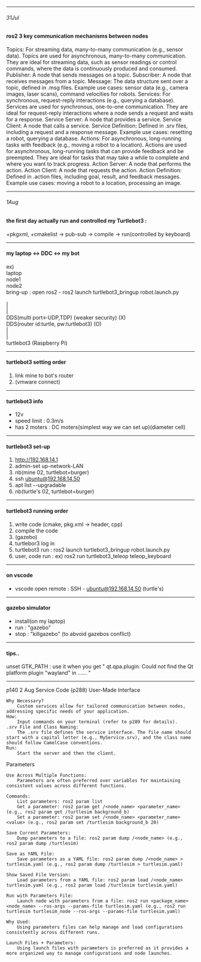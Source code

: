 ***

###### 31Jul <br>
#### ros2 3 key communication mechanisms between nodes <br>
Topics: For streaming data, many-to-many communication (e.g., sensor data).
Topics are used for asynchronous, many-to-many communication. They are ideal for streaming data, such as sensor readings or control commands, where the data is continuously produced and consumed.
    Publisher: A node that sends messages on a topic.
    Subscriber: A node that receives messages from a topic.
    Message: The data structure sent over a topic, defined in .msg files.
Example use cases: sensor data (e.g., camera images, laser scans), command velocities for robots.
Services: For synchronous, request-reply interactions (e.g., querying a database).
Services are used for synchronous, one-to-one communication. They are ideal for request-reply interactions where a node sends a request and waits for a response.
    Service Server: A node that provides a service.
    Service Client: A node that calls a service.
    Service Definition: Defined in .srv files, including a request and a response message.
Example use cases: resetting a robot, querying a database.
Actions: For asynchronous, long-running tasks with feedback (e.g., moving a robot to a location).
Actions are used for asynchronous, long-running tasks that can provide feedback and be preempted. They are ideal for tasks that may take a while to complete and where you want to track progress.
    Action Server: A node that performs the action.
    Action Client: A node that requests the action.
    Action Definition: Defined in .action files, including goal, result, and feedback messages.
Example use cases: moving a robot to a location, processing an image.

***

###### 1Aug <br>
#### the first day actually run and controlled my Turtlebot3 : <br>
   +pkgxml, +cmakelist -> pub-sub -> compile -> run(controlled by keyboard) <br>

***

#### my laptop  <->  DDC  <->  my bot <br>
ex) <br>
 laptop <br>
 node1 <br>	
 node2 <br>
bring-up : open ros2 - ros2 launch turtlebot3_bringup robot.launch.py  <br>		 
| <br>
| <br>
DDS(multi port<-UDP,TDP) (weaker security)  (X) <br>
DDS(router id:turtle, pw:turtlebot3) 	      (O) <br>
| <br>
| <br>
turtlebot3 (Raspberry Pi) <br>

***

#### turtlebot3 setting order  <br>
 1. link mine to bot's router
 2. (vmware connect)

***

#### turtlebot3 info  <br>
- 12v <br>
- speed limit : 0.3m/s <br>
- has 2 moters : DC moters(simplest way we can set up)(diameter cell) <br>

***

#### turtlebot3 set-up
1. http://192.168.14.1
2. admin-set up-network-LAN
3. nb(mine 02, turtlebot=burger)
4. ssh ubuntu@192.168.14.50
5. apt list --upgradable
6. nb(turtle's 02, turtlebot=burger) <br>

 ***

#### turtlebot3 running order <br>
 1. write code (cmake, pkg.xml -> header, cpp)
 2. compile the code
 3. (gazebo)
 4. turtlebor3 log in
 5. turtlebot3 run : ros2 launch turtlebot3_bringup robot.launch.py
 6. user, code run : ex) ros2 run turtlebot3_teleop teleop_keyboard

***

#### on vscode  <br>
 - vscode open remote : SSH - ubuntu@192.168.14.50 (turtle's) <br>
 
 ***

#### gazebo simulator  <br>
 - install(on my laptop)  <br>
 - run : "gazebo"  <br>
 - stop : "killgazebo" (to abvoid gazebos conflict)  <br>

***

#### tips..  <br>
unset GTK_PATH : use it when you get " qt.qpa.plugin: Could not find the Qt platform plugin "wayland" in ...... "

***
p140
2 Aug
Service Code (p288)
User-Made Interface

    Why Necessary?
        Custom services allow for tailored communication between nodes, addressing specific needs of your application.
    How:
        Input commands on your terminal (refer to p289 for details).
    .srv File and Class Naming:
        The .srv file defines the service interface. The file name should start with a capital letter (e.g., MyService.srv), and the class name should follow CamelCase conventions.
    Run:
        Start the server and then the client.

Parameters

    Use Across Multiple Functions:
        Parameters are often preferred over variables for maintaining consistent values across different functions.

    Commands:
        List parameters: ros2 param list
        Get a parameter: ros2 param get /<node_name> <parameter_name> (e.g., ros2 param get /turtlesim background_b)
        Set a parameter: ros2 param set /<node_name> <parameter_name> <value> (e.g., ros2 param set /turtlesim background_b 20)

    Save Current Parameters:
        Dump parameters to a file: ros2 param dump /<node_name> (e.g., ros2 param dump /turtlesim)

    Save as YAML File:
        Save parameters as a YAML file: ros2 param dump /<node_name> > turtlesim.yaml (e.g., ros2 param dump /turtlesim > turtlesim.yaml)

    Show Saved File Version:
        Load parameters from a YAML file: ros2 param load /<node_name> turtlesim.yaml (e.g., ros2 param load /turtlesim turtlesim.yaml)

    Run with Parameters File:
        Launch node with parameters from a file: ros2 run <package_name> <node_name> --ros-args --params-file turtlesim.yaml (e.g., ros2 run turtlesim turtlesim_node --ros-args --params-file turtlesim.yaml)

    Why Used:
        Using parameters files can help manage and load configurations consistently across different runs.

    Launch Files + Parameters:
        Using launch files with parameters is preferred as it provides a more organized way to manage configurations and node launches.